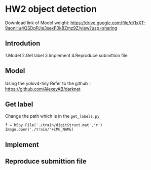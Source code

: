 # HW2 object detection



Download link of Model weight:
https://drive.google.com/file/d/1xXT-9aonHu4QSDpPJie3sexF0k8Zmz9Z/view?usp=sharing

## Introdution 
1.Model
2.Get label
3.Implement
4.Reproduce submittion file

## Model
Using the yolov4-tiny
Refer to the github：https://github.com/AlexeyAB/darknet

## Get label
Change the path which is in the `get_labels.py`
```
f = h5py.File('./train/digitStruct.mat','r')
Image.open('./train/'+IMG_NAME)
```

## Implement

## Reproduce submittion file


